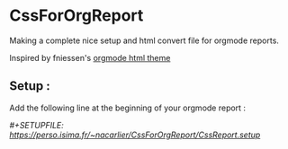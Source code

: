 # CssForOrgReport

Making a complete nice setup and html convert file for orgmode reports.

Inspired by fniessen's [orgmode html theme](https://github.com/fniessen/org-html-themes)

## Setup :

Add the following line at the beginning of your orgmode report : 

*#+SETUPFILE: https://perso.isima.fr/~nacarlier/CssForOrgReport/CssReport.setup*
